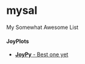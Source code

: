 # mysal
My Somewhat Awesome List

#### JoyPlots
+ [**JoyPy** - Best one yet](https://github.com/sbebo/joypy)

